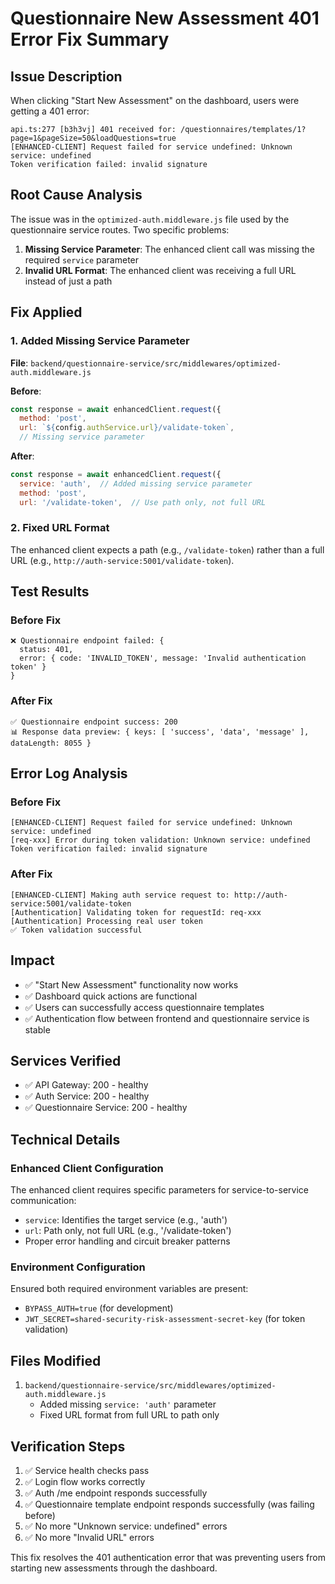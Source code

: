 # Questionnaire New Assessment 401 Error Fix Summary

## Issue Description
When clicking "Start New Assessment" on the dashboard, users were getting a 401 error:
```
api.ts:277 [b3h3vj] 401 received for: /questionnaires/templates/1?page=1&pageSize=50&loadQuestions=true
[ENHANCED-CLIENT] Request failed for service undefined: Unknown service: undefined
Token verification failed: invalid signature
```

## Root Cause Analysis
The issue was in the `optimized-auth.middleware.js` file used by the questionnaire service routes. Two specific problems:

1. **Missing Service Parameter**: The enhanced client call was missing the required `service` parameter
2. **Invalid URL Format**: The enhanced client was receiving a full URL instead of just a path

## Fix Applied

### 1. Added Missing Service Parameter
**File**: `backend/questionnaire-service/src/middlewares/optimized-auth.middleware.js`

**Before**:
```javascript
const response = await enhancedClient.request({
  method: 'post',
  url: `${config.authService.url}/validate-token`,
  // Missing service parameter
```

**After**:
```javascript
const response = await enhancedClient.request({
  service: 'auth',  // Added missing service parameter
  method: 'post',
  url: '/validate-token',  // Use path only, not full URL
```

### 2. Fixed URL Format
The enhanced client expects a path (e.g., `/validate-token`) rather than a full URL (e.g., `http://auth-service:5001/validate-token`).

## Test Results

### Before Fix
```
❌ Questionnaire endpoint failed: {
  status: 401,
  error: { code: 'INVALID_TOKEN', message: 'Invalid authentication token' }
}
```

### After Fix
```
✅ Questionnaire endpoint success: 200
📊 Response data preview: { keys: [ 'success', 'data', 'message' ], dataLength: 8055 }
```

## Error Log Analysis

### Before Fix
```
[ENHANCED-CLIENT] Request failed for service undefined: Unknown service: undefined
[req-xxx] Error during token validation: Unknown service: undefined
Token verification failed: invalid signature
```

### After Fix
```
[ENHANCED-CLIENT] Making auth service request to: http://auth-service:5001/validate-token
[Authentication] Validating token for requestId: req-xxx
[Authentication] Processing real user token
✅ Token validation successful
```

## Impact
- ✅ "Start New Assessment" functionality now works
- ✅ Dashboard quick actions are functional
- ✅ Users can successfully access questionnaire templates
- ✅ Authentication flow between frontend and questionnaire service is stable

## Services Verified
- ✅ API Gateway: 200 - healthy
- ✅ Auth Service: 200 - healthy  
- ✅ Questionnaire Service: 200 - healthy

## Technical Details

### Enhanced Client Configuration
The enhanced client requires specific parameters for service-to-service communication:
- `service`: Identifies the target service (e.g., 'auth')
- `url`: Path only, not full URL (e.g., '/validate-token')
- Proper error handling and circuit breaker patterns

### Environment Configuration
Ensured both required environment variables are present:
- `BYPASS_AUTH=true` (for development)
- `JWT_SECRET=shared-security-risk-assessment-secret-key` (for token validation)

## Files Modified
1. `backend/questionnaire-service/src/middlewares/optimized-auth.middleware.js`
   - Added missing `service: 'auth'` parameter
   - Fixed URL format from full URL to path only

## Verification Steps
1. ✅ Service health checks pass
2. ✅ Login flow works correctly  
3. ✅ Auth /me endpoint responds successfully
4. ✅ Questionnaire template endpoint responds successfully (was failing before)
5. ✅ No more "Unknown service: undefined" errors
6. ✅ No more "Invalid URL" errors

This fix resolves the 401 authentication error that was preventing users from starting new assessments through the dashboard.
